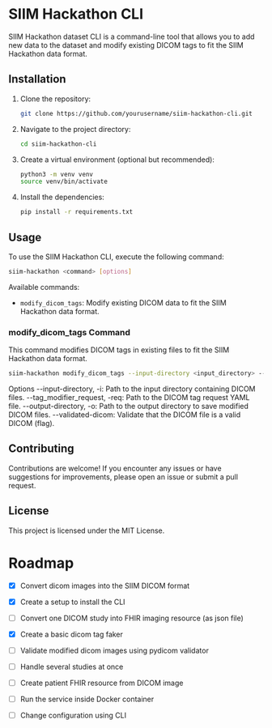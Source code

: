# SIIM Hackathon CLI

SIIM Hackathon dataset CLI is a command-line tool that allows you to add new data to the dataset and modify existing DICOM tags to fit the SIIM Hackathon data format.

## Installation

1. Clone the repository:

   ```bash
   git clone https://github.com/yourusername/siim-hackathon-cli.git
   ```
2. Navigate to the project directory:

   ```bash
   cd siim-hackathon-cli
   ```
3. Create a virtual environment (optional but recommended):

   ```bash
   python3 -m venv venv
   source venv/bin/activate
   ```
4. Install the dependencies:

   ```bash
   pip install -r requirements.txt
   ```
## Usage
To use the SIIM Hackathon CLI, execute the following command:

```bash
siim-hackathon <command> [options]
```
Available commands:

- `modify_dicom_tags`: Modify existing DICOM data to fit the SIIM Hackathon data format.
### modify_dicom_tags Command
This command modifies DICOM tags in existing files to fit the SIIM Hackathon data format.

````bash
siim-hackathon modify_dicom_tags --input-directory <input_directory> --tag_modifier_request <tag_modifier_request> --output-directory <output_directory> [--validated-dicom]
````
Options
--input-directory, -i: Path to the input directory containing DICOM files.
--tag_modifier_request, -req: Path to the DICOM tag request YAML file.
--output-directory, -o: Path to the output directory to save modified DICOM files.
--validated-dicom: Validate that the DICOM file is a valid DICOM (flag).


## Contributing
Contributions are welcome! If you encounter any issues or have suggestions for improvements, please open an issue or submit a pull request.

## License
This project is licensed under the MIT License.

# Roadmap

-[x] Convert dicom images into the SIIM DICOM format
-[x] Create a setup to install the CLI
-[ ] Convert one DICOM study into FHIR imaging resource (as json file)
-[x] Create a basic dicom tag faker 
-[ ] Validate modified dicom images using pydicom validator
-[ ] Handle several studies at once
-[ ] Create patient FHIR resource from DICOM image
-[ ] Run the service inside Docker container
-[ ] Change configuration using CLI

